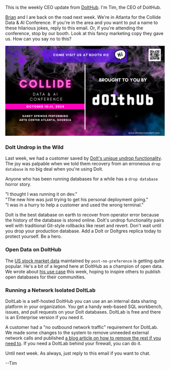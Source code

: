 This is the weekly CEO update from [DoltHub](https://www.dolthub.com/). I'm Tim, the CEO of DoltHub. 

[Brian](https://www.dolthub.com/team#brian) and I are back on the road next week. We're in Atlanta for the Collide Data & AI Conference. If you're in the area and you want to put a name to these hilarious jokes, reply to this email. Or, if you're attending the conference, stop by our booth. Look at this fancy marketing copy they gave us. How can you say no to this?

![Collide](../images/collide-marketing.png)

### Dolt Undrop in the Wild

Last week, we had a customer saved by [Dolt's unique undrop functionality](https://dolthub.com/blog/2024-10-01-dolt_undrop-in-the-wild/). The joy was palpable when we told them recovery from an erroneous `drop database` is no big deal when you're using Dolt.

Anyone who has been running databases for a while has a `drop database` horror story. 

"I thought I was running it on dev."   
"The new hire was just trying to get his personal deployment going."   
"I was in a hurry to help a customer and used the wrong terminal."   

Dolt is the best database on earth to recover from operator error because the history of the database is stored online. Dolt's undrop functionality pairs well with traditional Git-style rollbacks like reset and revert. Don't wait until you drop your production database. Add a  Dolt or Doltgres replica today to protect yourself. Be a hero.

### Open Data on DoltHub

The [US stock market data](https://www.dolthub.com/users/post-no-preference/repositories) maintained by `post-no-preference` is getting quite popular. He's a bit of a legend here at DoltHub as a champion of open data. We wrote about [his use case](https://www.dolthub.com/blog/2024-09-27-dolt-post-no-preference/) this week, hoping to inspire others to publish open databases for their communities. 

### Running a Network Isolated DoltLab 

DoltLab is a self-hosted DoltHub you can use an an internal data sharing platform in your organization. You get a handy web-based SQL workbench, issues, and pull requests on your Dolt databases. DoltLab is free and there is an Enterprise version if you need it.

A customer had a "no outbound network traffic" requirement for DoltLab. We made some changes to the system to remove unneeded external network calls and published [a blog article on how to remove the rest if you need to](https://www.dolthub.com/blog/2024-10-03-how-to-run-doltlab-without-egress/). If you need a DoltLab behind your firewall, you can do it.

Until next week. As always, just reply to this email if you want to chat.

--Tim